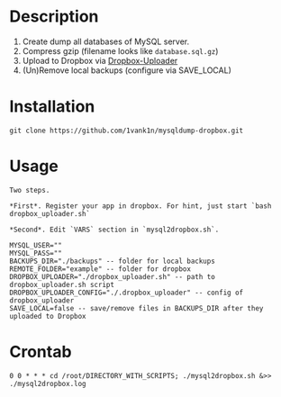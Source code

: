 # Description

1. Create dump all databases of MySQL server.
2. Compress gzip (filename looks like `database.sql.gz`)
2. Upload to Dropbox via [Dropbox-Uploader](https://github.com/andreafabrizi/Dropbox-Uploader)
4. (Un)Remove local backups (configure via SAVE_LOCAL)

# Installation

    git clone https://github.com/1vank1n/mysqldump-dropbox.git

# Usage

    Two steps.

    *First*. Register your app in dropbox. For hint, just start `bash dropbox_uploader.sh`

    *Second*. Edit `VARS` section in `mysql2dropbox.sh`.

    MYSQL_USER=""
    MYSQL_PASS=""
    BACKUPS_DIR="./backups" -- folder for local backups
    REMOTE_FOLDER="example" -- folder for dropbox
    DROPBOX_UPLOADER="./dropbox_uploader.sh" -- path to dropbox_uploader.sh script
    DROPBOX_UPLOADER_CONFIG="./.dropbox_uploader" -- config of dropbox_uploader
    SAVE_LOCAL=false -- save/remove files in BACKUPS_DIR after they uploaded to Dropbox

# Crontab

    0 0 * * * cd /root/DIRECTORY_WITH_SCRIPTS; ./mysql2dropbox.sh &>> ./mysql2dropbox.log
